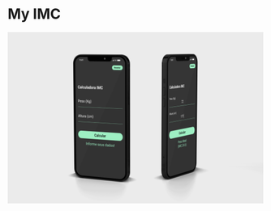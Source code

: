 # My IMC

![App base Ui](https://github.com/matdevz/my-imc/blob/master/assets/app%201.png?raw=true)
